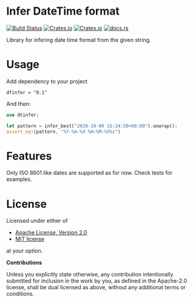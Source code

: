 # Infer DateTime format

[![Build Status](https://travis-ci.org/klangner/dtinfer.rs.svg?branch=master)](https://travis-ci.org/klangner/dtinfer.rs)
[![Crates.io](https://img.shields.io/crates/v/dtinfer.svg)](https://crates.io/crates/dtinfer) [![Crates.io](https://img.shields.io/crates/l/dtinfer.svg)](https://github.com/klangner/dtinfer.rs/blob/master/LICENSE-MIT) [![docs.rs](https://docs.rs/dtinfer/badge.svg)](https://docs.rs/dtinfer/)

Library for infering date time format from the given string. 


# Usage

Add dependency to your project
```
dfinfer = "0.1"
```

And then:

```rust
use dtinfer;

let pattern = infer_best("2020-10-09 15:24:50+00:00").unwrap();
assert_eq!(pattern, "%Y-%m-%d %H:%M:%S%z")
```

# Features

Only ISO 8601 like dates are supported as for now. Check tests for examples.

  
# License

Licensed under either of

 * [Apache License, Version 2.0](http://www.apache.org/licenses/LICENSE-2.0)
 * [MIT license](http://opensource.org/licenses/MIT)

at your option.


**Contributions**

Unless you explicitly state otherwise, any contribution intentionally submitted
for inclusion in the work by you, as defined in the Apache-2.0 license, shall be
dual licensed as above, without any additional terms or conditions.
